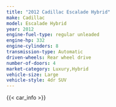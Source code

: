 ```yaml
---
title: "2012 Cadillac Escalade Hybrid"
make: Cadillac
model: Escalade Hybrid
year: 2012
engine-fuel-type: regular unleaded
engine-hp: 332
engine-cylinders: 8
transmission-type: Automatic
driven-wheels: Rear wheel drive
number-of-doors: 4
market-category: Luxury,Hybrid
vehicle-size: Large
vehicle-style: 4dr SUV
---
```


{{< car_info >}}
